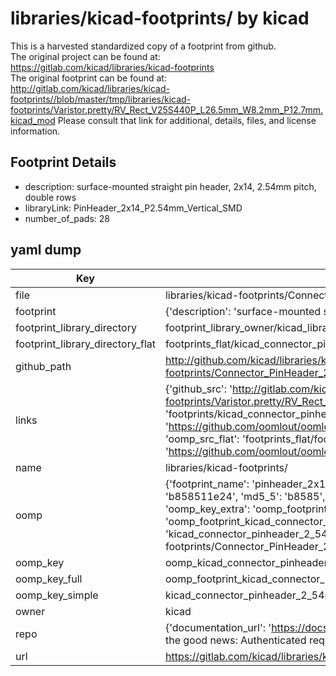 # libraries/kicad-footprints/ by kicad  
This is a harvested standardized copy of a footprint from github.  
The original project can be found at:  
https://gitlab.com/kicad/libraries/kicad-footprints  
The original footprint can be found at:
http://gitlab.com/kicad/libraries/kicad-footprints//blob/master/tmp/libraries/kicad-footprints/Varistor.pretty/RV_Rect_V25S440P_L26.5mm_W8.2mm_P12.7mm.kicad_mod
Please consult that link for additional, details, files, and license information.  
## Footprint Details
* description: surface-mounted straight pin header, 2x14, 2.54mm pitch, double rows  
* libraryLink: PinHeader_2x14_P2.54mm_Vertical_SMD  
* number_of_pads: 28  
## yaml dump  
| Key | Value |  
| --- | --- |  
| file | libraries/kicad-footprints/Connector_PinHeader_2.54mm.pretty/PinHeader_2x14_P2.54mm_Vertical_SMD.kicad_mod |  
| footprint | {'description': 'surface-mounted straight pin header, 2x14, 2.54mm pitch, double rows', 'libraryLink': 'PinHeader_2x14_P2.54mm_Vertical_SMD', 'number_of_pads': 28} |  
| footprint_library_directory | footprint_library_owner/kicad_libraries/kicad-footprints/ |  
| footprint_library_directory_flat | footprints_flat/kicad_connector_pinheader_2_54mm_pinheader_2x14_p2_54mm_vertical_smd/working |  
| github_path | http://github.com/kicad/libraries/kicad-footprints//blob/master/tmp/libraries/kicad-footprints/Connector_PinHeader_2.54mm.pretty/PinHeader_2x14_P2.54mm_Vertical_SMD.kicad_mod |  
| links | {'github_src': 'http://gitlab.com/kicad/libraries/kicad-footprints//blob/master/tmp/libraries/kicad-footprints/Varistor.pretty/RV_Rect_V25S440P_L26.5mm_W8.2mm_P12.7mm.kicad_mod', 'github_src_repo': 'https://gitlab.com/kicad/libraries/kicad-footprints', 'oomp_bot': 'footprints/kicad_connector_pinheader_2_54mm_pinheader_2x14_p2_54mm_vertical_smd/working', 'oomp_bot_github': 'https://github.com/oomlout/oomlout_oomp_footprint_bot/tree/main/footprints/kicad_connector_pinheader_2_54mm_pinheader_2x14_p2_54mm_vertical_smd/working', 'oomp_src_flat': 'footprints_flat/footprints_flat/kicad_connector_pinheader_2_54mm_pinheader_2x14_p2_54mm_vertical_smd/working', 'oomp_src_flat_github': 'https://github.com/oomlout/oomlout_oomp_footprint_src/tree/main/footprints_flat/kicad_connector_pinheader_2_54mm_pinheader_2x14_p2_54mm_vertical_smd/working'} |  
| name | libraries/kicad-footprints/ |  
| oomp | {'footprint_name': 'pinheader_2x14_p2_54mm_vertical_smd', 'library_name': 'connector_pinheader_2_54mm', 'md5': 'b858511e24b8bb399ecc4b1f2a701847', 'md5_10': 'b858511e24', 'md5_5': 'b8585', 'md5_6': 'b85851', 'oomp_key': 'oomp_kicad_connector_pinheader_2_54mm_pinheader_2x14_p2_54mm_vertical_smd', 'oomp_key_extra': 'oomp_footprint_kicad_connector_pinheader_2_54mm_pinheader_2x14_p2_54mm_vertical_smd', 'oomp_key_full': 'oomp_footprint_kicad_connector_pinheader_2_54mm_pinheader_2x14_p2_54mm_vertical_smd_b85851', 'oomp_key_simple': 'kicad_connector_pinheader_2_54mm_pinheader_2x14_p2_54mm_vertical_smd', 'original_filename': 'libraries/kicad-footprints/Connector_PinHeader_2.54mm.pretty/PinHeader_2x14_P2.54mm_Vertical_SMD.kicad_mod', 'owner_name': 'kicad'} |  
| oomp_key | oomp_kicad_connector_pinheader_2_54mm_pinheader_2x14_p2_54mm_vertical_smd |  
| oomp_key_full | oomp_footprint_kicad_connector_pinheader_2_54mm_pinheader_2x14_p2_54mm_vertical_smd |  
| oomp_key_simple | kicad_connector_pinheader_2_54mm_pinheader_2x14_p2_54mm_vertical_smd |  
| owner | kicad |  
| repo | {'documentation_url': 'https://docs.github.com/rest/overview/resources-in-the-rest-api#rate-limiting', 'message': "API rate limit exceeded for 84.66.173.59. (But here's the good news: Authenticated requests get a higher rate limit. Check out the documentation for more details.)"} |  
| url | https://gitlab.com/kicad/libraries/kicad-footprints |  

